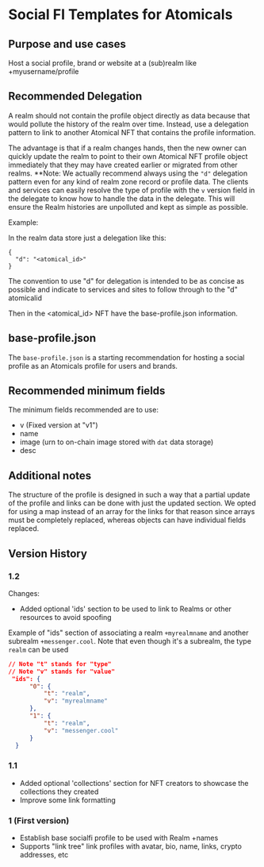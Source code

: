 # Social FI Templates for Atomicals 

## Purpose and use cases

Host a social profile, brand or website at a (sub)realm like +myusername/profile

## Recommended Delegation

A realm should not contain the profile object directly as data because that would pollute the history of the realm over time. 
Instead, use a delegation pattern to link to another Atomical NFT that contains the profile information.

The advantage is that if a realm changes hands, then the new owner can quickly update the realm to point to their own Atomical NFT
profile object immediately that they may have created earlier or migrated from other realms. **Note: We actually recommend always using the `"d"` delegation
pattern even for any kind of realm zone record or profile data. The clients and services can easily resolve the type of profile with the `v` version field
in the delegate to know how to handle the data in the delegate. This will ensure the Realm histories are unpolluted and kept as simple as possible.

Example:

In the realm data store just a delegation like this:

```
{
  "d": "<atomical_id>"
}
```
The convention to use "d" for delegation is intended to be as concise as possible and indicate to services and sites to follow through to the "d" atomicalid

Then in the <atomical_id> NFT have the base-profile.json information.

## base-profile.json

The `base-profile.json` is a starting recommendation for hosting a social profile as an Atomicals profile for users and brands.

## Recommended minimum fields

The minimum fields recommended are to use:

- v (Fixed version at "v1")
- name
- image (urn to on-chain image stored with `dat` data storage)
- desc

## Additional notes

The structure of the profile is designed in such a way that a partial update of the profile and links can be done with just the updated section.
We opted for using a map instead of an array for the links for that reason since arrays must be completely replaced, whereas objects can have individual
fields replaced.

## Version History

### 1.2

Changes:

- Added optional 'ids' section to be used to link to Realms or other resources to avoid spoofing

Example of "ids" section of associating a realm `+myrealmname` and another subrealm `+messenger.cool`.
Note that even though it's a subrealm, the type `realm` can be used

```json
// Note "t" stands for "type"
// Note "v" stands for "value"
 "ids": {
      "0": {
          "t": "realm",
          "v": "myrealmname"
      },
      "1": {
          "t": "realm",
          "v": "messenger.cool"
      }
  }
```
### 1.1

- Added optional 'collections' section for NFT creators to showcase the collections they created
- Improve some link formatting

### 1 (First version)

- Establish base socialfi profile to be used with Realm +names
- Supports "link tree" link profiles with avatar, bio, name, links, crypto addresses, etc